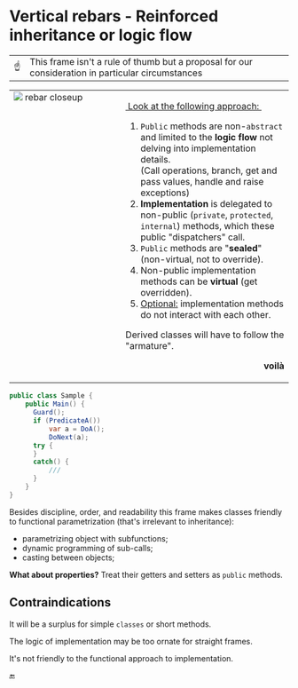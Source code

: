 # Vertical rebars - Reinforced inheritance or logic flow

<table><tr></tr><tr><td>☝️</td><td>
  This frame isn't a rule of thumb but a proposal for our consideration in particular circumstances
</td></tr></table>

<table><tr valign="top">
<td width="40%"><picture><img src="https://github.com/Kyriosity/read-write/blob/main/README%2B/_rsc/_img/photo/misc/rebar_closeup.jpg" alt="&nbsp;rebar closeup" title="&nbsp;Image credit: Wiki Commons&#013;&#010;(for illustration purposes only)" /></picture></td><td>
 <p><ins>&nbsp;Look at the following approach:&nbsp;</ins></p>
  <ol>
  <li><code>Public</code> methods are non-<code>abstract</code> and limited to the <b>logic flow</b> not delving into implementation details.<br />(Call operations, branch, get and pass values, handle and raise exceptions)</li>
  <li><b>Implementation</b> is delegated to non-public (<code>private</code>, <code>protected</code>, <code>internal</code>) methods, which these public "dispatchers" call.</li>
  <li><code>Public</code> methods are "<b>sealed</b>" (non-virtual, not to override).</li>
  <li>Non-public implementation methods can be <b>virtual</b> (get overridden).</li>
  <li><ins>Optional:</ins> implementation methods do not interact with each other.</li>
</ol>
  <p>Derived classes will have to follow the "armature".</p>
  <p dir="rtl"><b>voilà</b></p>
</td>
</tr></table>

```csharp
public class Sample {
    public Main() {
      Guard();
      if (PredicateA())
          var a = DoA();
          DoNext(a);
      try {
      }
      catch() {
          /// 
      }
    }
}
```

Besides discipline, order, and readability this frame makes classes friendly to functional parametrization (that's irrelevant to inheritance):

+ parametrizing object with subfunctions;
+ dynamic programming of sub-calls;
+ casting between objects;

**What about properties?** Treat their getters and setters as `public` methods.

## Contraindications

It will be a surplus for simple `classes` or short methods.

The logic of implementation may be too ornate for straight frames.

It's not friendly to the functional approach to implementation.

🔚
